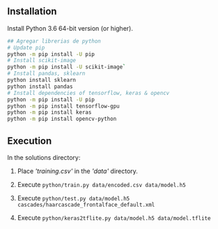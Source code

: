 ## Installation

Install Python 3.6 64-bit version (or higher).

```bash
## Agregar librerias de python
# Update pip
python -m pip install -U pip
# Install scikit-image
python -m pip install -U scikit-image`
# Install pandas, sklearn
python install sklearn
python install pandas
# Install dependencies of tensorflow, keras & opencv
python -m pip install -U pip
python -m pip install tensorflow-gpu
python -m pip install keras
python -m pip install opencv-python

```

## Execution

In the solutions directory:

1. Place _'training.csv'_ in the _'data'_ directory.

2. Execute ```python/train.py data/encoded.csv data/model.h5```

3. Execute ```python/test.py data/model.h5 cascades/haarcascade_frontalface_default.xml```

4. Execute ```python/keras2tflite.py data/model.h5 data/model.tflite```
